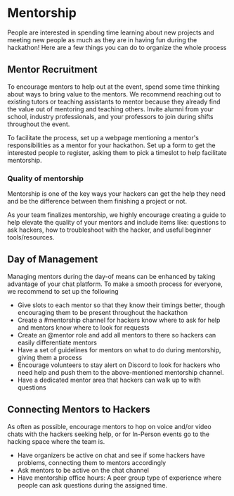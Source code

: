 # Mentorship

People are interested in spending time learning about new projects and meeting new people as much as they are in having fun during the hackathon! Here are a few things you can do to organize the whole process

## Mentor Recruitment

To encourage mentors to help out at the event, spend some time thinking about ways to bring value to the mentors. We recommend reaching out to existing tutors or teaching assistants to mentor because they already find the value out of mentoring and teaching others. Invite alumni from your school, industry professionals, and your professors to join during shifts throughout the event.

To facilitate the process, set up a webpage mentioning a mentor's responsibilities as a mentor for your hackathon. Set up a form to get the interested people to register, asking them to pick a timeslot to help facilitate mentorship.

### **Quality of mentorship**

Mentorship is one of the key ways your hackers can get the help they need and be the difference between them finishing a project or not.

As your team finalizes mentorship, we highly encourage creating a guide to help elevate the quality of your mentors and include items like: questions to ask hackers, how to troubleshoot with the hacker, and useful beginner tools/resources.

## Day of Management

Managing mentors during the day-of means can be enhanced by taking advantage of your chat platform. To make a smooth process for everyone, we recommend to set up the following

* Give slots to each mentor so that they know their timings better, though encouraging them to be present throughout the hackathon
* Create a #mentorship channel for hackers know where to ask for help and mentors know where to look for requests&#x20;
* Create an @mentor role and add all mentors to there so hackers can easily differentiate mentors
* Have a set of guidelines for mentors on what to do during mentorship, giving them a process
* Encourage volunteers to stay alert on Discord to look for hackers who need help and push them to the above-mentioned mentorship channel.
* Have a dedicated mentor area that hackers can walk up to with questions

## Connecting Mentors to Hackers

As often as possible, encourage mentors to hop on voice and/or video chats with the hackers seeking help, or for In-Person events go to the hacking space where the team is.

* Have organizers be active on chat and see if some hackers have problems, connecting them to mentors accordingly
* Ask mentors to be active on the chat channel
* Have mentorship office hours: A peer group type of experience where people can ask questions during the assigned time.
